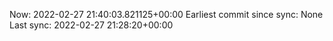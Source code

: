 Now: 2022-02-27 21:40:03.821125+00:00 Earliest commit since sync: None Last sync: 2022-02-27 21:28:20+00:00

